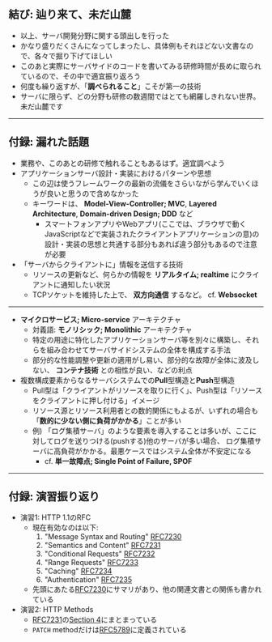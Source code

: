 ## 結び: 辿り来て、未だ山麓

- 以上、サーバ開発分野に関する頭出しを行った
- かなり盛りだくさんになってしまったし、具体例もそれほどない文書なので、各々で掘り下げてほしい
- このあと実際にサーバサイドのコードを書いてみる研修時間が長めに取られているので、その中で適宜振り返ろう
- 何度も繰り返すが、「**調べられること**」こそが第一の技術
- サーバに限らず、どの分野も研修の数週間ではとても網羅しきれない世界。未だ山麓です

---

## 付録: 漏れた話題

- 業務や、このあとの研修で触れることもあるはず。適宜調べよう
- アプリケーションサーバ設計・実装におけるパターンや思想
    - この辺は使うフレームワークの最新の流儀をさらいながら学んでいくほうが良いと思うので含めなかった
    - キーワードは、 **Model-View-Controller; MVC**, **Layered Architecture**, **Domain-driven Design; DDD** など
        - スマートフォンアプリやWebアプリ(ここでは、ブラウザで動くJavaScriptなどで実装されたクライアントアプリケーションの意)の
          設計・実装の思想と共通する部分もあれば違う部分もあるので注意が必要
- 「サーバからクライアントに」情報を送信する技術
    - リソースの更新など、何らかの情報を **リアルタイム; realtime** にクライアントに通知したい状況
    - TCPソケットを維持した上で、 **双方向通信** するなど。 cf. **Websocket**

---

- **マイクロサービス; Micro-service** アーキテクチャ
    - 対義語: **モノリシック; Monolithic** アーキテクチャ
    - 特定の用途に特化したアプリケーションサーバ等を別々に構築し、それらを組み合わせてサーバサイドシステムの全体を構成する手法
    - 部分的な性能調整や更新の適用がし易い、部分的な故障が全体に波及しない、 **コンテナ技術** との相性が良い、などの利点
- 複数構成要素からなるサーバシステムでの**Pull**型構造と**Push**型構造
    - Pull型は「クライアントがリソースを取りに行く」、Push型は「リソースをクライアントに押し付ける」イメージ
    - リソース源とリソース利用者との数的関係にもよるが、いずれの場合も「**数的に少ない側に負荷がかかる**」ことが多い
    - 例) 「ログ集積サーバ」のような要素を導入することは多いが、ここに対してログを送りつける(pushする)他のサーバが多い場合、
      ログ集積サーバに高負荷がかかる。最悪ケースではシステム全体が不安定になる
        - cf. **単一故障点; Single Point of Failure, SPOF**

---

## 付録: 演習振り返り

- 演習1: HTTP 1.1のRFC
    - 現在有効なのは以下:
        1. "Message Syntax and Routing" [RFC7230]
        2. "Semantics and Content" [RFC7231]
        3. "Conditional Requests" [RFC7232]
        4. "Range Requests" [RFC7233]
        5. "Caching" [RFC7234]
        6. "Authentication" [RFC7235]
    - 先頭にあたる[RFC7230]にサマリがあり、他の関連文書との関係も書かれている
- 演習2: HTTP Methods
    - [RFC7231]の[Section 4](https://tools.ietf.org/html/rfc7231#section-4)にまとまっている
    - `PATCH` methodだけは[RFC5789](https://tools.ietf.org/html/rfc5789)に定義されている

[RFC7230]: https://tools.ietf.org/html/rfc7230
[RFC7231]: https://tools.ietf.org/html/rfc7231
[RFC7232]: https://tools.ietf.org/html/rfc7232
[RFC7233]: https://tools.ietf.org/html/rfc7233
[RFC7234]: https://tools.ietf.org/html/rfc7234
[RFC7235]: https://tools.ietf.org/html/rfc7235

